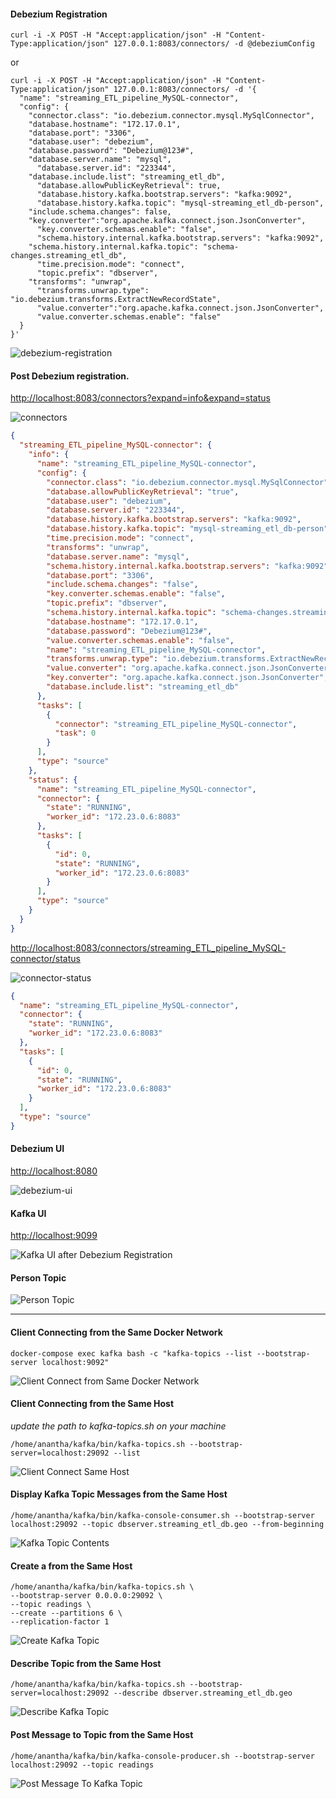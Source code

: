 #### Debezium Registration

~~~shell
curl -i -X POST -H "Accept:application/json" -H "Content-Type:application/json" 127.0.0.1:8083/connectors/ -d @debeziumConfig
~~~

or

~~~shell
curl -i -X POST -H "Accept:application/json" -H "Content-Type:application/json" 127.0.0.1:8083/connectors/ -d '{
  "name": "streaming_ETL_pipeline_MySQL-connector",
  "config": {
    "connector.class": "io.debezium.connector.mysql.MySqlConnector",
    "database.hostname": "172.17.0.1",
    "database.port": "3306",
    "database.user": "debezium",
    "database.password": "Debezium@123#",
    "database.server.name": "mysql",
	  "database.server.id": "223344",
    "database.include.list": "streaming_etl_db",
	  "database.allowPublicKeyRetrieval": true,
	  "database.history.kafka.bootstrap.servers": "kafka:9092",
	  "database.history.kafka.topic": "mysql-streaming_etl_db-person",
    "include.schema.changes": false,
    "key.converter":"org.apache.kafka.connect.json.JsonConverter",
	  "key.converter.schemas.enable": "false",
	  "schema.history.internal.kafka.bootstrap.servers": "kafka:9092",
    "schema.history.internal.kafka.topic": "schema-changes.streaming_etl_db",
	  "time.precision.mode": "connect",
	  "topic.prefix": "dbserver",
    "transforms": "unwrap",
	  "transforms.unwrap.type": "io.debezium.transforms.ExtractNewRecordState",
	  "value.converter":"org.apache.kafka.connect.json.JsonConverter",
	  "value.converter.schemas.enable": "false"
  }
}'
~~~

![debezium-registration](images/01-debezium-registration.png)

#### Post Debezium registration.

[http://localhost:8083/connectors?expand=info&expand=status](http://localhost:8083/connectors?expand=info&expand=status)  

![connectors](images/02-debezium-connectors.png)

~~~json
{
  "streaming_ETL_pipeline_MySQL-connector": {
    "info": {
      "name": "streaming_ETL_pipeline_MySQL-connector",
      "config": {
        "connector.class": "io.debezium.connector.mysql.MySqlConnector",
        "database.allowPublicKeyRetrieval": "true",
        "database.user": "debezium",
        "database.server.id": "223344",
        "database.history.kafka.bootstrap.servers": "kafka:9092",
        "database.history.kafka.topic": "mysql-streaming_etl_db-person",
        "time.precision.mode": "connect",
        "transforms": "unwrap",
        "database.server.name": "mysql",
        "schema.history.internal.kafka.bootstrap.servers": "kafka:9092",
        "database.port": "3306",
        "include.schema.changes": "false",
        "key.converter.schemas.enable": "false",
        "topic.prefix": "dbserver",
        "schema.history.internal.kafka.topic": "schema-changes.streaming_etl_db",
        "database.hostname": "172.17.0.1",
        "database.password": "Debezium@123#",
        "value.converter.schemas.enable": "false",
        "name": "streaming_ETL_pipeline_MySQL-connector",
        "transforms.unwrap.type": "io.debezium.transforms.ExtractNewRecordState",
        "value.converter": "org.apache.kafka.connect.json.JsonConverter",
        "key.converter": "org.apache.kafka.connect.json.JsonConverter",
        "database.include.list": "streaming_etl_db"
      },
      "tasks": [
        {
          "connector": "streaming_ETL_pipeline_MySQL-connector",
          "task": 0
        }
      ],
      "type": "source"
    },
    "status": {
      "name": "streaming_ETL_pipeline_MySQL-connector",
      "connector": {
        "state": "RUNNING",
        "worker_id": "172.23.0.6:8083"
      },
      "tasks": [
        {
          "id": 0,
          "state": "RUNNING",
          "worker_id": "172.23.0.6:8083"
        }
      ],
      "type": "source"
    }
  }
}
~~~

[http://localhost:8083/connectors/streaming_ETL_pipeline_MySQL-connector/status](http://localhost:8083/connectors/streaming_ETL_pipeline_MySQL-connector/status) 

![connector-status](images/03-debezium-connector-status.png)

~~~json
{
  "name": "streaming_ETL_pipeline_MySQL-connector",
  "connector": {
    "state": "RUNNING",
    "worker_id": "172.23.0.6:8083"
  },
  "tasks": [
    {
      "id": 0,
      "state": "RUNNING",
      "worker_id": "172.23.0.6:8083"
    }
  ],
  "type": "source"
}
~~~

#### Debezium UI

[http://localhost:8080](http://localhost:8080) 

![debezium-ui](images/debezium_ui.png)

#### Kafka UI

[http://localhost:9099](http://localhost:9099)  

![Kafka UI after Debezium Registration](images/05-kafka-topics-after-registration.png)   

#### Person Topic

![Person Topic](images/06-kafka-topic-message.png)  

--- 

#### Client Connecting from the Same Docker Network

~~~shell
docker-compose exec kafka bash -c "kafka-topics --list --bootstrap-server localhost:9092"
~~~

![Client Connect from Same Docker Network](images/client_connect_same_docker_network.png) 

#### Client Connecting from the Same Host

*update the path to kafka-topics.sh on your machine*

~~~shell
/home/anantha/kafka/bin/kafka-topics.sh --bootstrap-server=localhost:29092 --list
~~~

![Client Connect Same Host](images/client_connect_same_host.png) 

#### Display Kafka Topic Messages from the Same Host

~~~shell
/home/anantha/kafka/bin/kafka-console-consumer.sh --bootstrap-server localhost:29092 --topic dbserver.streaming_etl_db.geo --from-beginning
~~~

![Kafka Topic Contents](images/kafka_topic_contents.png) 

#### Create a from the Same Host

~~~shell
/home/anantha/kafka/bin/kafka-topics.sh \
--bootstrap-server 0.0.0.0:29092 \
--topic readings \
--create --partitions 6 \
--replication-factor 1
~~~

![Create Kafka Topic](images/cretae_kafka_topic.png) 

#### Describe Topic from the Same Host

~~~shell
/home/anantha/kafka/bin/kafka-topics.sh --bootstrap-server=localhost:29092 --describe dbserver.streaming_etl_db.geo
~~~

![Describe Kafka Topic](images/describe_kafka_topic.png) 

#### Post Message to Topic from the Same Host

~~~shell
/home/anantha/kafka/bin/kafka-console-producer.sh --bootstrap-server localhost:29092 --topic readings
~~~

![Post Message To Kafka Topic](images/post_message_to_kafka_topic.png) 